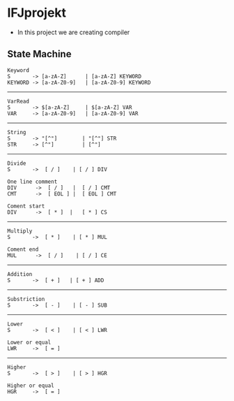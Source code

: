 # IFJprojekt
- In this project we are creating compiler

## State Machine

```
Keyword
S       -> [a-zA-Z]      | [a-zA-Z] KEYWORD 
KEYWORD -> [a-zA-Z0-9]   | [a-zA-Z0-9] KEYWORD
```
---
```
VarRead
S       -> $[a-zA-Z]     | $[a-zA-Z] VAR
VAR     -> [a-zA-Z0-9]   | [a-zA-Z0-9] VAR
```
---
```
String
S       -> "[^"]        | "[^"] STR
STR     -> [^"]         | [^"] 
```
---
```
Divide
S       ->  [ / ]    | [ / ] DIV

One line comment
DIV      ->  [ / ]   |  [ / ] CMT
CMT      ->  [ EOL ] |  [ EOL ] CMT

Coment start
DIV      ->  [ * ]  |   [ * ] CS
```
---
```
Multiply
S       ->  [ * ]    | [ * ] MUL

Coment end
MUL      ->  [ / ]    | [ / ] CE
```
---
```
Addition
S       ->  [ + ]   | [ + ] ADD
```
---
```
Substriction
S       ->  [ - ]    | [ - ] SUB
```
---
```
Lower
S       ->  [ < ]    | [ < ] LWR

Lower or equal
LWR     ->  [ = ]
```
---
```
Higher
S       ->  [ > ]    | [ > ] HGR

Higher or equal
HGR     ->  [ = ]
```

